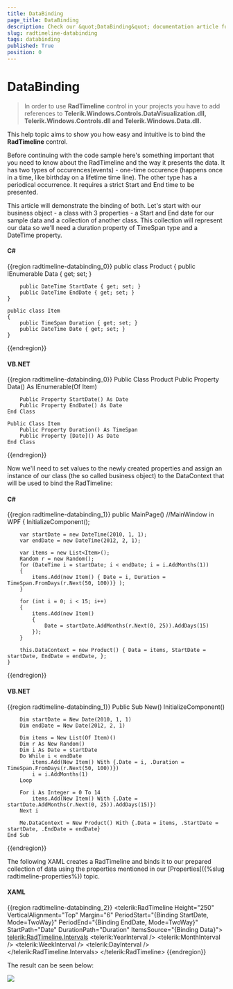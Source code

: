 ```yaml
---
title: DataBinding
page_title: DataBinding
description: Check our &quot;DataBinding&quot; documentation article for the RadTimeline WPF control.
slug: radtimeline-databinding
tags: databinding
published: True
position: 0
---
```


# DataBinding

>In order to use __RadTimeline__ control in your projects you have to add references to __Telerik.Windows.Controls.DataVisualization.dll, Telerik.Windows.Controls.dll and Telerik.Windows.Data.dll.__

This help topic aims to show you how easy and intuitive is to bind the __RadTimeline__ control.        

Before continuing with the code sample here's something important that you need to know about the RadTimeline and the way it presents the data. It has two types of occurences(events) - one-time occurence (happens once in a time, like birthday on a lifetime time line). The other type has a periodical occurrence. It requires a strict Start and End time to be presented.        

This article will demonstrate the binding of both. Let's start with our business object - a class with 3 properties - a Start and End date for our sample data and a collection of another class. This collection will represent our data so we'll need a duration property of TimeSpan type and a DateTime property.        

#### __C#__

{{region radtimeline-databinding_0}}
	public class Product
	{
		public IEnumerable<Item> Data { get; set; }

		public DateTime StartDate { get; set; }
		public DateTime EndDate { get; set; }
	}

	public class Item
	{
		public TimeSpan Duration { get; set; }
		public DateTime Date { get; set; }
	}
{{endregion}}

#### __VB.NET__

{{region radtimeline-databinding_0}}
	Public Class Product
		Public Property Data() As IEnumerable(Of Item)

		Public Property StartDate() As Date
		Public Property EndDate() As Date
	End Class

	Public Class Item
		Public Property Duration() As TimeSpan
		Public Property [Date]() As Date
	End Class
{{endregion}}

Now we'll need to set values to the newly created properties and assign an instance of our class (the so called business object) to the DataContext that will be used to bind the RadTimeline:        

#### __C#__

{{region radtimeline-databinding_1}}
	public MainPage() //MainWindow in WPF
	{
		InitializeComponent();
		
		var startDate = new DateTime(2010, 1, 1);
		var endDate = new DateTime(2012, 2, 1);
	
		var items = new List<Item>();
		Random r = new Random();
		for (DateTime i = startDate; i < endDate; i = i.AddMonths(1))
		{
			items.Add(new Item() { Date = i, Duration = TimeSpan.FromDays(r.Next(50, 100))} );
		}
	
		for (int i = 0; i < 15; i++)
		{
			items.Add(new Item()
			{
				Date = startDate.AddMonths(r.Next(0, 25)).AddDays(15)
			});
		}
		
		this.DataContext = new Product() { Data = items, StartDate = startDate, EndDate = endDate, };
	}	
{{endregion}}

#### __VB.NET__

{{region radtimeline-databinding_1}}
	Public Sub New()
		InitializeComponent()
	
		Dim startDate = New Date(2010, 1, 1)
		Dim endDate = New Date(2012, 2, 1)
	
		Dim items = New List(Of Item)()
		Dim r As New Random()
		Dim i As Date = startDate
		Do While i < endDate
			items.Add(New Item() With {.Date = i, .Duration = TimeSpan.FromDays(r.Next(50, 100))})
			i = i.AddMonths(1)
		Loop
	
		For i As Integer = 0 To 14
			items.Add(New Item() With {.Date = startDate.AddMonths(r.Next(0, 25)).AddDays(15)})
		Next i
	
		Me.DataContext = New Product() With {.Data = items, .StartDate = startDate, .EndDate = endDate}
	End Sub
{{endregion}}

The following XAML creates a RadTimeline and binds it to our prepared collection of data using the properties mentioned in our [Properties]({%slug radtimeline-properties%}) topic.        

#### __XAML__

{{region radtimeline-databinding_2}}
	<telerik:RadTimeline Height="250"
						VerticalAlignment="Top"
						Margin="6"
						PeriodStart="{Binding StartDate, Mode=TwoWay}"
						PeriodEnd="{Binding EndDate, Mode=TwoWay}"
						StartPath="Date"
						DurationPath="Duration"
						ItemsSource="{Binding Data}">
		<telerik:RadTimeline.Intervals>
			<telerik:YearInterval />
			<telerik:MonthInterval />
			<telerik:WeekInterval />
			<telerik:DayInterval />
		</telerik:RadTimeline.Intervals>
	</telerik:RadTimeline>
{{endregion}}

The result can be seen below:

![](images/RadTimeLine_databinding.PNG)